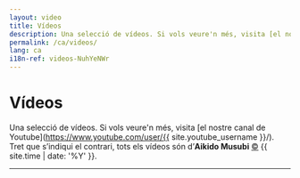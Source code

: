 ```yaml
---
layout: video
title: Vídeos
description: Una selecció de vídeos. Si vols veure'n més, visita [el nostre canal de Youtube. Tret que s’indiqui el contrari, tots els vídeos són d'Aikido Musubi.
permalink: /ca/videos/
lang: ca
i18n-ref: videos-NuhYeNWr
---
```


# Vídeos

Una selecció de vídeos. Si vols veure'n més, visita [el nostre canal de Youtube](https://www.youtube.com/user/{{ site.youtube_username }}/). Tret que s’indiqui el contrari, tots els vídeos són d’__Aikido Musubi__ <a href="https://github.com/aikidomusubi/aikidomusubi.com/blob/master/LICENSE" class="copyleft flipH" style="display: inline-block;" title="Llegeix la LICENSE">&copy;</a> {{ site.time | date: '%Y' }}.

<hr>
